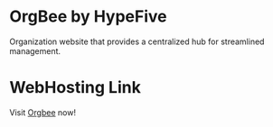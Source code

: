 # OrgBee by HypeFive

Organization website that provides a centralized hub for streamlined management. 


# WebHosting Link
Visit [Orgbee](http://orgbee.online/) now!
